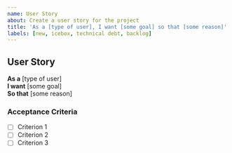 ```yaml
---
name: User Story
about: Create a user story for the project
title: 'As a [type of user], I want [some goal] so that [some reason]'
labels: [new, icebox, technical debt, backlog]
---
```


## User Story

**As a** [type of user]  
**I want** [some goal]  
**So that** [some reason]

### Acceptance Criteria
- [ ] Criterion 1
- [ ] Criterion 2
- [ ] Criterion 3

